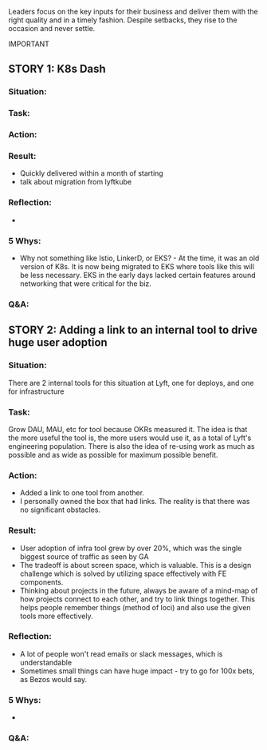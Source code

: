 Leaders focus on the key inputs for their business and deliver them with the right quality and in a timely fashion. Despite setbacks, they rise to the occasion and never settle.

IMPORTANT

## STORY 1: K8s Dash
### Situation:
  
### Task:

### Action:

### Result:

- Quickly delivered within a month of starting
- talk about migration from lyftkube

### Reflection:

- 

### 5 Whys:

- Why not something like Istio, LinkerD, or EKS? - At the time, it was an old version of K8s. It is now being migrated to EKS where tools like this will be less necessary. EKS in the early days lacked certain features around networking that were critical for the biz. 

### Q&A:


## STORY 2: Adding a link to an internal tool to drive huge user adoption
### Situation:
There are 2 internal tools for this situation at Lyft, one for deploys, and one for infrastructure 

### Task:
Grow DAU, MAU, etc for tool because OKRs measured it. The idea is that the more useful the tool is, the more users would use it, as a total of Lyft's engineering population. There is also the idea of re-using work as much as possible and as wide as possible for maximum possible benefit.

### Action:
- Added a link to one tool from another.
- I personally owned the box that had links.
The reality is that there was no significant obstacles.

### Result:
- User adoption of infra tool grew by over 20%, which was the single biggest source of traffic as seen by GA
- The tradeoff is about screen space, which is valuable. This is a design challenge which is solved by utilizing space effectively with FE components.
- Thinking about projects in the future, always be aware of a mind-map of how projects connect to each other, and try to link things together. This helps people remember things (method of loci) and also use the given tools more effectively.

### Reflection:
- A lot of people won't read emails or slack messages, which is understandable
- Sometimes small things can have huge impact - try to go for 100x bets, as Bezos would say.

### 5 Whys:
- 

### Q&A:
